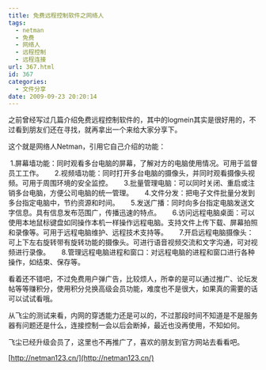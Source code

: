 ```yaml
---
title: 免费远程控制软件之网络人
tags:
  - netman
  - 免费
  - 网络人
  - 远程控制
  - 远程连接
url: 367.html
id: 367
categories:
  - 文件分享
date: 2009-09-23 20:20:14
---
```


之前曾经写过几篇介绍免费远程控制软件的，其中的logmein其实是很好用的，不过看到朋友们还在寻找，就再拿出一个来给大家分享下。  

这个就是网络人Netman，引用它自己介绍的功能：  

 1.屏幕墙功能：同时观看多台电脑的屏幕，了解对方的电脑使用情况。可用于监督员工工作。      2.视频墙功能：同时打开多台电脑的摄像头，并同时观看摄像头视频。可用于周围环境的安全监控。      3.批量管理电脑：可以同时关闭、重启或注销多台电脑，方便公司电脑的统一管理。      4.文件分发：把电子文件批量分发到多台指定电脑中，节约资源和时间。      5.发送广播：同时向多台指定电脑发送文字信息。具有信息发布范围广，传播迅速的特点。      6.访问远程电脑桌面：可以使用本地鼠标键盘如同操作本机一样操作远程电脑。支持文件上传下载、屏幕拍照和录像等。可用于远程电脑维护、远程技术支持等。      7.开启远程电脑摄像头：可上下左右旋转带有旋转功能的摄像头。可进行语音视频交流和文字沟通，可对视频进行录像。      8.管理远程电脑进程和窗口：对远程电脑的进程和窗口进行各种操作，如结束、保存等。  

看着还不错吧，不过免费用户弹广告，比较烦人，所幸的是可以通过推广、论坛发帖等等赚积分，使用积分兑换高级会员功能，难度也不是很大，如果真的需要的话可以试试看哦。  

从飞尘的测试来看，内网的穿透能力还是可以的，不过那段时间不知道是不是服务器有问题还是什么，连接控制一会以后会断掉，最近也没再使用，不知如何。  

飞尘已经升级会员了，这里也不再推广了，喜欢的朋友到官方网站去看看吧。  

[http://netman123.cn/](http://netman123.cn/)